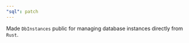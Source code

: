 ```yaml
---
"sql": patch
---
```


Made `DbInstances` public for managing database instances directly from `Rust`.